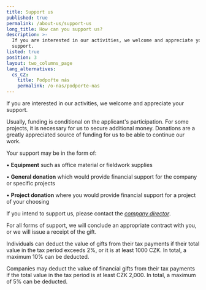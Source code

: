 ```yaml
---
title: Support us
published: true
permalink: /about-us/support-us
long_title: How can you support us?
description: >-
  If you are interested in our activities, we welcome and appreciate your
  support. 
listed: true
position: 3
layout: two_columns_page
lang_alternatives:
  cs_CZ:
    title: Podpořte nás
    permalink: /o-nas/podporte-nas
---
```

If you are interested in our activities, we welcome and appreciate your support. 

Usually, funding is conditional on the applicant's participation. For some projects, it is necessary for us to secure additional money. Donations are a greatly appreciated source of funding for us to be able to continue our work.

Your support may be in the form of:

•	**Equipment** such as office material or fieldwork supplies 

•	**General donation** which would provide financial support for the company or specific projects

•	**Project donation** where you would provide financial support for a project of your choosing

If you intend to support us, please contact the [_company director_](http://alka-wildlife-en.netlify.com/about-us/contacts).

For all forms of support, we will conclude an appropriate contract with you, or we will issue a receipt of the gift.

Individuals can deduct the value of gifts from their tax payments if their total value in the tax period exceeds 2%, or it is at least 1000 CZK. In total, a maximum 10% can be deducted.

Companies may deduct the value of financial gifts from their tax payments if the total value in the tax period is at least CZK 2,000. In total, a maximum of 5% can be deducted.
